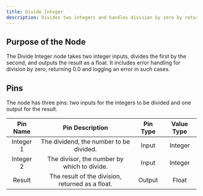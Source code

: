 ```yaml
---
title: Divide Integer
description: Divides two integers and handles division by zero by returning 0.0 and logging an error.
---
```


## Purpose of the Node
The Divide Integer node takes two integer inputs, divides the first by the second, and outputs the result as a float. It includes error handling for division by zero, returning 0.0 and logging an error in such cases.

## Pins
The node has three pins: two inputs for the integers to be divided and one output for the result.

| Pin Name | Pin Description | Pin Type | Value Type |
|:----------:|:-------------:|:------:|:------:|
| Integer 1 | The dividend, the number to be divided. | Input | Integer |
| Integer 2 | The divisor, the number by which to divide. | Input | Integer |
| Result | The result of the division, returned as a float. | Output | Float |